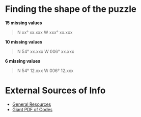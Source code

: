# Finding the shape of the puzzle

**15 missing values**
> N xx° xx.xxx W xxx° xx.xxx

**10 missing values**
> N 54° xx.xxx W 006° xx.xxx

**6 missing values**
> N 54° 12.xxx W 006° 12.xxx

 
# External Sources of Info
- [General Resources](https://www.reddit.com/r/geocaching/comments/en9ryv/whats_in_your_digital_caching_bag_a_collaborative/)
- [Giant PDF of Codes](https://geoleaks.com/MIJN_CODEBOEK_DEEL_3.pdf)
